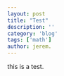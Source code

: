 ```yaml
---
layout: post
title: "Test"
description: ''
category: 'blog'
tags: ['math']
author: jerem.
---
```

this is a test. 